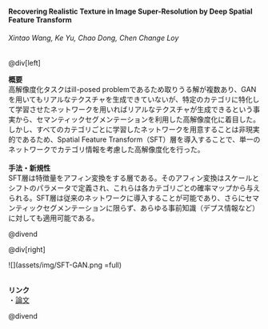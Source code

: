 #### Recovering Realistic Texture in Image Super-Resolution by Deep Spatial Feature Transform
###### Xintao Wang, Ke Yu, Chao Dong, Chen Change Loy

@div[left]

__概要__<br>
高解像度化タスクはill-posed problemであるため取りうる解が複数あり、GANを用いてもリアルなテクスチャを生成できていないが、特定のカテゴリに特化して学習させたネットワークを用いればリアルなテクスチャが生成できるという事実から、セマンティックセグメンテーションを利用した高解像度化に着目した。しかし、すべてのカテゴリごとに学習したネットワークを用意することは非現実的であるため、Spatial Feature Transform（SFT）層を導入することで、単一のネットワークでカテゴリ情報を考慮した高解像度化を行った。<br>
<br>
__手法・新規性__<br>
SFT層は特徴量をアフィン変換をする層である。そのアフィン変換はスケールとシフトのパラメータで定義され、これらは各カテゴリごとの確率マップから与えられる。SFT層は従来のネットワークに導入することが可能であり、さらにセマンティックセグメンテーションに限らず、あらゆる事前知識（デプス情報など）に対しても適用可能である。<br>


@divend

@div[right]

![](assets/img/SFT-GAN.png =full)<br>
<br>

__リンク__<br>
・[論文](http://openaccess.thecvf.com/content_cvpr_2018/papers/Wang_Recovering_Realistic_Texture_CVPR_2018_paper.pdf)<br>

@divend